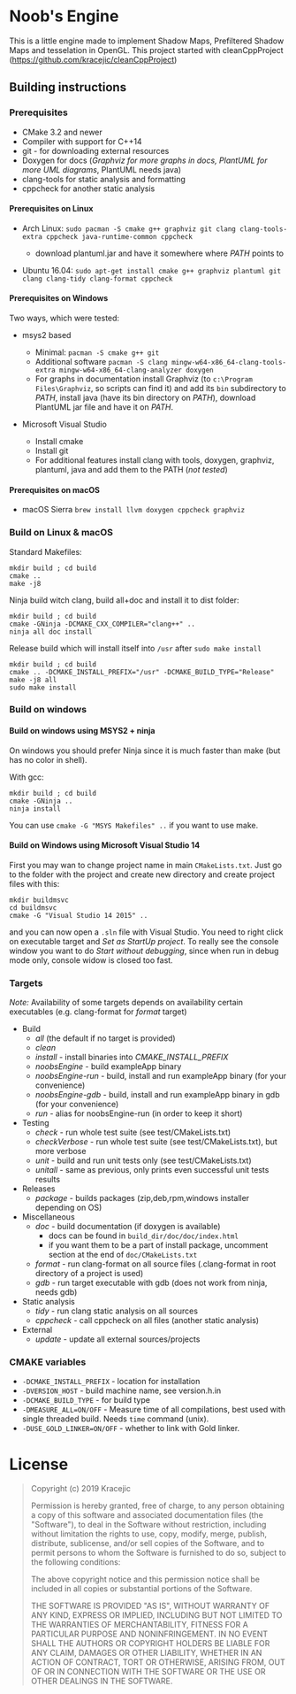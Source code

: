 # Noob's Engine

This is a little engine made to implement Shadow Maps, Prefiltered Shadow Maps and tesselation in OpenGL.
This project started with cleanCppProject (https://github.com/kracejic/cleanCppProject)

## Building instructions

### Prerequisites

* CMake 3.2 and newer
* Compiler with support for C++14
* git - for downloading external resources
* Doxygen for docs (*Graphviz for more graphs in docs, PlantUML for more UML diagrams*, PlantUML needs java)
* clang-tools for static analysis and formatting
* cppcheck for another static analysis

#### Prerequisites on Linux

* Arch Linux: `sudo pacman -S cmake g++ graphviz git clang clang-tools-extra cppcheck java-runtime-common cppcheck`
    * download plantuml.jar and have it somewhere where *PATH* points to

* Ubuntu 16.04: `sudo apt-get install cmake g++ graphviz plantuml git clang clang-tidy clang-format cppcheck`

#### Prerequisites on Windows

Two ways, which were tested:

* msys2 based
    * Minimal: `pacman -S cmake g++ git`
    * Additional software `pacman -S clang mingw-w64-x86_64-clang-tools-extra mingw-w64-x86_64-clang-analyzer doxygen`
    * For graphs in documentation install Graphviz (to `c:\Program Files\Graphviz`, so scripts can find it) and add its `bin` subdirectory to *PATH*, install java (have its bin directory on *PATH*), download PlantUML jar file and have it on *PATH*. 

* Microsoft Visual Studio
    * Install cmake
    * Install git
    * For additional features install clang with tools, doxygen, graphviz, plantuml, java and add them to the PATH (*not tested*)

#### Prerequisites on macOS

* macOS Sierra `brew install llvm doxygen cppcheck graphviz`

### Build on Linux & macOS

Standard Makefiles:
~~~
mkdir build ; cd build
cmake ..
make -j8
~~~

Ninja build witch clang, build all+doc and install it to dist folder:
~~~
mkdir build ; cd build
cmake -GNinja -DCMAKE_CXX_COMPILER="clang++" ..
ninja all doc install
~~~

Release build which will install itself into `/usr` after `sudo make install`
~~~
mkdir build ; cd build
cmake .. -DCMAKE_INSTALL_PREFIX="/usr" -DCMAKE_BUILD_TYPE="Release"
make -j8 all
sudo make install
~~~


### Build on windows

#### Build on windows using MSYS2 + ninja

On windows you should prefer Ninja since it is much faster than make (but has no color in shell).

With gcc:
~~~
mkdir build ; cd build
cmake -GNinja ..
ninja install
~~~

You can use `cmake -G "MSYS Makefiles" ..` if you want to use make.

#### Build on Windows using Microsoft Visual Studio 14

First you may wan to change project name in main `CMakeLists.txt`. Just go to the folder with the project and create new directory and create project files with this:

~~~
mkdir buildmsvc
cd buildmsvc
cmake -G "Visual Studio 14 2015" ..
~~~

and you can now open a `.sln` file with Visual Studio. You need to right click on executable target and *Set as StartUp project*. To really see the console window you want to do *Start without debugging*, since when run in debug mode only, console widow is closed too fast.

### Targets

*Note:* Availability of some targets depends on availability certain executables (e.g. clang-format for *format* target)

* Build
    * *all* (the default if no target is provided)
    * *clean*
    * *install* - install binaries into *CMAKE_INSTALL_PREFIX*
    * *noobsEngine* - build exampleApp binary
    * *noobsEngine-run* - build, install and run exampleApp binary (for your convenience)
    * *noobsEngine-gdb* - build, install and run exampleApp binary in gdb (for your convenience)
    * *run* - alias for noobsEngine-run (in order to keep it short)
* Testing
    * *check* - run whole test suite (see test/CMakeLists.txt)
    * *checkVerbose* - run whole test suite (see test/CMakeLists.txt), but more verbose
    * *unit* - build and run unit tests only (see test/CMakeLists.txt)
    * *unitall* - same as previous, only prints even successful unit tests results
* Releases
    * *package* - builds packages (zip,deb,rpm,windows installer depending on OS)
* Miscellaneous
    * *doc* - build documentation (if doxygen is available)
        * docs can be found in `build_dir/doc/doc/index.html`
        * if you want them to be a part of install package, uncomment section at the end of `doc/CMakeLists.txt`
    * *format* - run clang-format on all source files (.clang-format in root directory of a project is used)
    * *gdb* - run target executable with gdb (does not work from ninja, needs gdb)
* Static analysis
    * *tidy* - run clang static analysis on all sources
    * *cppcheck* - call cppcheck on all files (another static analysis)
* External
    * *update* - update all external sources/projects


### CMAKE variables

* `-DCMAKE_INSTALL_PREFIX` - location for installation
* `-DVERSION_HOST` - build machine name, see version.h.in
* `-DCMAKE_BUILD_TYPE` - for build type
* `-DMEASURE_ALL=ON/OFF` - Measure time of all compilations, best used with single threaded build. Needs `time` command (unix).
* `-DUSE_GOLD_LINKER=ON/OFF` - whether to link with Gold linker.

# License

> Copyright (c) 2019 Kracejic
>
> Permission is hereby granted, free of charge, to any person obtaining a copy of this software and associated documentation files (the "Software"), to deal in the Software without restriction, including without limitation the rights to use, copy, modify, merge, publish, distribute, sublicense, and/or sell copies of the Software, and to permit persons to whom the Software is furnished to do so, subject to the following conditions:
>
> The above copyright notice and this permission notice shall be included in all copies or substantial portions of the Software.
>
> THE SOFTWARE IS PROVIDED "AS IS", WITHOUT WARRANTY OF ANY KIND, EXPRESS OR IMPLIED, INCLUDING BUT NOT LIMITED TO THE WARRANTIES OF MERCHANTABILITY, FITNESS FOR A PARTICULAR PURPOSE AND NONINFRINGEMENT. IN NO EVENT SHALL THE AUTHORS OR COPYRIGHT HOLDERS BE LIABLE FOR ANY CLAIM, DAMAGES OR OTHER LIABILITY, WHETHER IN AN ACTION OF CONTRACT, TORT OR OTHERWISE, ARISING FROM, OUT OF OR IN CONNECTION WITH THE SOFTWARE OR THE USE OR OTHER DEALINGS IN THE SOFTWARE.
